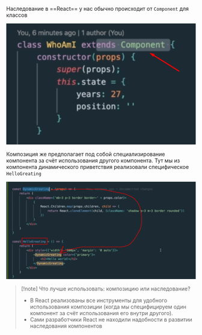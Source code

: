
Наследование в ==React== у нас обычно происходит от `Component` для классов

![](_png/Pasted%20image%2020230305173845.png)

Композиция же предполагает под собой специализирование компонента за счёт использования другого компонента.
Тут мы из компонента динамического приветствия реализовали специфическое `HelloGreating` 

![](_png/Pasted%20image%2020230305174911.png)


>[!note] Что лучше использовать: композицию или наследование?
> - В React реализованы все инструменты для удобного использования композиции (когда мы специфицируем один компонент за счёт использования его внутри другого).
> - Сами разработчики React не находили надобности в развитии наследования компонентов 
